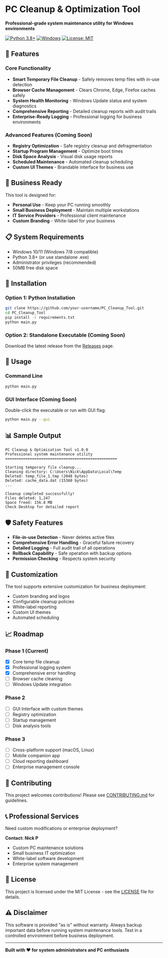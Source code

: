 # PC Cleanup & Optimization Tool

**Professional-grade system maintenance utility for Windows environments**

[![Python 3.8+](https://img.shields.io/badge/python-3.8+-blue.svg)](https://www.python.org/downloads/)
[![Windows](https://img.shields.io/badge/platform-Windows-lightgrey.svg)](https://www.microsoft.com/windows)
[![License: MIT](https://img.shields.io/badge/License-MIT-yellow.svg)](https://opensource.org/licenses/MIT)

## 🚀 Features

### Core Functionality
- **Smart Temporary File Cleanup** - Safely removes temp files with in-use detection
- **Browser Cache Management** - Clears Chrome, Edge, Firefox caches safely
- **System Health Monitoring** - Windows Update status and system diagnostics
- **Comprehensive Reporting** - Detailed cleanup reports with audit trails
- **Enterprise-Ready Logging** - Professional logging for business environments

### Advanced Features (Coming Soon)
- **Registry Optimization** - Safe registry cleanup and defragmentation
- **Startup Program Management** - Optimize boot times
- **Disk Space Analysis** - Visual disk usage reports
- **Scheduled Maintenance** - Automated cleanup scheduling
- **Custom UI Themes** - Brandable interface for business use

## 🏢 Business Ready

This tool is designed for:
- **Personal Use** - Keep your PC running smoothly
- **Small Business Deployment** - Maintain multiple workstations
- **IT Service Providers** - Professional client maintenance
- **Custom Branding** - White-label for your business

## 📋 System Requirements

- Windows 10/11 (Windows 7/8 compatible)
- Python 3.8+ (or use standalone .exe)
- Administrator privileges (recommended)
- 50MB free disk space

## 🔧 Installation

### Option 1: Python Installation
```bash
git clone https://github.com/your-username/PC_Cleanup_Tool.git
cd PC_Cleanup_Tool
pip install -r requirements.txt
python main.py
```

### Option 2: Standalone Executable (Coming Soon)
Download the latest release from the [Releases](https://github.com/your-username/PC_Cleanup_Tool/releases) page.

## 💼 Usage

### Command Line
```bash
python main.py
```

### GUI Interface (Coming Soon)
Double-click the executable or run with GUI flag:
```bash
python main.py --gui
```

## 📊 Sample Output

```
PC Cleanup & Optimization Tool v1.0.0
Professional system maintenance utility
==================================================

Starting temporary file cleanup...
Cleaning directory: C:\Users\Nick\AppData\Local\Temp
Deleted: temp_file_1.tmp (2048 bytes)
Deleted: cache_data.dat (15360 bytes)
...

Cleanup completed successfully!
Files deleted: 1,247
Space freed: 156.8 MB
Check Desktop for detailed report
```

## 🛡️ Safety Features

- **File-in-use Detection** - Never deletes active files
- **Comprehensive Error Handling** - Graceful failure recovery
- **Detailed Logging** - Full audit trail of all operations
- **Rollback Capability** - Safe operation with backup options
- **Permission Checking** - Respects system security

## 🎨 Customization

The tool supports extensive customization for business deployment:
- Custom branding and logos
- Configurable cleanup policies
- White-label reporting
- Custom UI themes
- Automated scheduling

## 📈 Roadmap

### Phase 1 (Current)
- [x] Core temp file cleanup
- [x] Professional logging system
- [x] Comprehensive error handling
- [ ] Browser cache cleaning
- [ ] Windows Update integration

### Phase 2
- [ ] GUI Interface with custom themes
- [ ] Registry optimization
- [ ] Startup management
- [ ] Disk analysis tools

### Phase 3
- [ ] Cross-platform support (macOS, Linux)
- [ ] Mobile companion app
- [ ] Cloud reporting dashboard
- [ ] Enterprise management console

## 🤝 Contributing

This project welcomes contributions! Please see [CONTRIBUTING.md](CONTRIBUTING.md) for guidelines.

## 📞 Professional Services

Need custom modifications or enterprise deployment?

**Contact: Nick P**
- Custom PC maintenance solutions
- Small business IT optimization
- White-label software development
- Enterprise system management

## 📄 License

This project is licensed under the MIT License - see the [LICENSE](LICENSE) file for details.

## ⚠️ Disclaimer

This software is provided "as is" without warranty. Always backup important data before running system maintenance tools. Test in a controlled environment before business deployment.

---

**Built with ❤️ for system administrators and PC enthusiasts**
